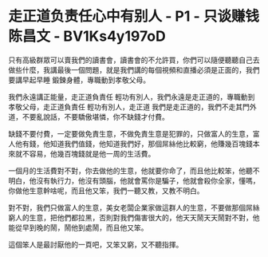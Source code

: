 # 走正道负责任心中有别人 - P1 - 只谈赚钱陈昌文 - BV1Ks4y197oD

只有高級群眾可以賣我們的讀書會，讀書會的不允許買，你們可以隨便聽聽自己去做些什麼，我講最後一個問題，就是我們講的每個視頻和直播必須是正面的，我們要講早起早睡 鍛鍊身體，專職動到孝敬父母。

我們永遠講正能量，走正道負責任 輕功有別人，我們永遠是走正道的，專職動到孝敬父母，走正道負責任 輕功有別人，走正道 我們是走正道的，我們不走其門外道，不要亂說話，不要驕傲堪憐，你不缺錢才付費。

缺錢不要付費，一定要做免責生意，不做免責生意是犯罪的，只做富人的生意，富人他有錢，他知道我們值錢，他知道我們好，那個屌絲他比較窮，他賺幾百塊錢本來就不容易，他幾百塊錢就是他一周的生活費。

一個月的生活費對不對，你去做他的生意，他就要你命了，而且他比較笨，他聽不明白，他沒有執行力，他沒有頭腦，他就會罵你是騙子，他就會殺你全家，懂嗎，你做他生意幹啥呢，而且他又笨，我們一聽又教，又教不明白。

對不對，我們只做富人的生意，美女老闆企業家做這群人的生意，不要做那個屌絲窮人的生意，把他們都拉黑，否則對我們傷害很大的，他天天鬧天天鬧對不對，他能從早到晚的鬧，鬧他到處鬧，而且他又笨。

這個笨人是最討厭他的一頁吧，又笨又窮，又不聽指揮。